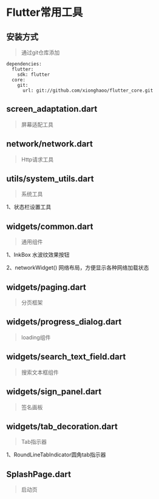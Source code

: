 # Flutter常用工具

## 安装方式
> 通过git仓库添加

```
dependencies:
  flutter:
    sdk: flutter
  core:
    git:
      url: git://github.com/xionghaoo/flutter_core.git
```

## screen_adaptation.dart
> 屏幕适配工具

## network/network.dart
> Http请求工具

## utils/system_utils.dart
> 系统工具

1、状态栏设置工具

## widgets/common.dart
> 通用组件

1、InkBox 水波纹效果按钮

2、networkWidget() 网络布局，方便显示各种网络加载状态

## widgets/paging.dart
> 分页框架

## widgets/progress_dialog.dart
> loading组件

## widgets/search_text_field.dart
> 搜索文本框组件

## widgets/sign_panel.dart
> 签名画板

## widgets/tab_decoration.dart
> Tab指示器

1、RoundLineTabIndicator圆角tab指示器

## SplashPage.dart
> 启动页